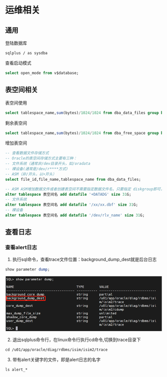 # 运维相关

## 通用

登陆数据库

```shell
sqlplus / as sysdba
```

查看启动模式

```sql
select open_mode from v$database;
```

## 表空间相关

表空间使用

```sql
select tablespace_name,sum(bytes)/1024/1024 from dba_data_files group by tablespace_name;
```

剩余表空间

```sql
select tablespace_name,sum(bytes)/1024/1024 from dba_free_space group by tablespace_name;
```

增加表空间

```sql
-- 查看数据文件存储方式
-- Oracle的表空间存储方式主要有三种：
-- 文件系统（通常非/dev目录开头，如/oradata
-- 裸设备(通常是/dev/r****方式)
-- ASM（非/开头，以+开头）
select file_id,file_name,tablespace_name from dba_data_files;
```

```sql
-- ASM ASM增加数据文件或者创建表空间不需要指定数据文件名，只要指定 diskgroup即可，ASM会自动命名。
alter tablespace 表空间名 add datafile '+DATADG' size 31G;
-- 文件系统
alter tablespace 表空间名 add datafile '/xx/xx.dbf' size 31G;
-- 裸设备
alter tablespace 表空间名 add datafile '/dev/rlv_name' size 31G;
```

## 查看日志

### 查看alert日志

1. 执行sql命令，查看trace文件位置：background_dump_dest就是后台日志

```sql
show parameter dump;
```

![](1648618079.png)

2. 退出sqlplus命令行，在linux命令行执行cd命令,切换到trace目录下

```shell
cd /u01/app/oracle/diag/rdbms/isim/isim2/trace
```

3. 带有alert关键字的文件，即是alert日志的名字

```shell
ls alert_*
```

